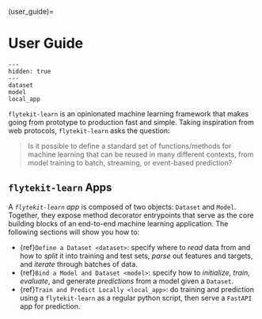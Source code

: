 (user_guide)=

# User Guide

```{toctree}
---
hidden: true
---
dataset
model
local_app
```

`flytekit-learn` is an opinionated machine learning framework that makes going from
prototype to production fast and simple. Taking inspiration from web protocols, `flytekit-learn`
asks the question:

> Is it possible to define a standard set of functions/methods for machine learning that can be
> reused in many different contexts, from model training to batch, streaming,
> or event-based prediction?

## `flytekit-learn` Apps

A *`flytekit-learn` app* is composed of two objects: `Dataset` and `Model`. Together,
they expose method decorator entrypoints that serve as the core building blocks of an end-to-end
machine learning application. The following sections will show you how to:

- {ref}`Define a Dataset <dataset>`: specify where to *read* data from and how to *split* it into training and test
  sets, *parse* out features and targets, and *iterate* through batches of data.
- {ref}`Bind a Model and Dataset <model>`: specify how to *initialize*, *train*, *evaluate*, and generate
  *predictions* from a model given a `Dataset`.
- {ref}`Train and Predict Locally <local_app>`: do training and prediction using a `flytekit-learn` as a regular
  python script, then serve a `FastAPI` app for prediction.
